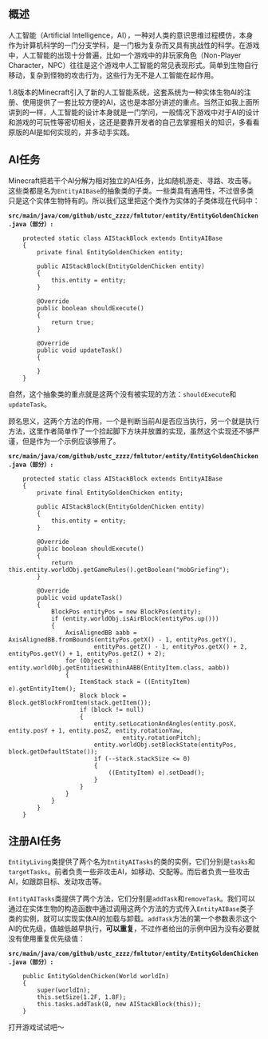 ## 概述

人工智能（Artificial Intelligence，AI），一种对人类的意识思维过程模仿，本身作为计算机科学的一门分支学科，是一门极为复杂而又具有挑战性的科学。在游戏中，人工智能的出现十分普遍，比如一个游戏中的非玩家角色（Non-Player Character，NPC）往往是这个游戏中人工智能的常见表现形式。简单到生物自行移动，复杂到怪物的攻击行为，这些行为无不是人工智能在起作用。

1.8版本的Minecraft引入了新的人工智能系统，这套系统为一种实体生物AI的注册、使用提供了一套比较方便的AI，这也是本部分讲述的重点。当然正如我上面所讲到的一样，人工智能的设计本身就是一门学问，一般情况下游戏中对于AI的设计和游戏的可玩性等密切相关，这还是要靠开发者的自己去掌握相关的知识，多看看原版的AI是如何实现的，并多动手实践。

## AI任务

Minecraft把若干个AI分解为相对独立的AI任务，比如随机游走、寻路、攻击等。这些类都是名为`EntityAIBase`的抽象类的子类。一些类具有通用性，不过很多类只是这个实体生物特有的。所以我们这里把这个类作为实体的子类体现在代码中：

**`src/main/java/com/github/ustc_zzzz/fmltutor/entity/EntityGoldenChicken.java（部分）:`**

        protected static class AIStackBlock extends EntityAIBase
        {
            private final EntityGoldenChicken entity;
    
            public AIStackBlock(EntityGoldenChicken entity)
            {
                this.entity = entity;
            }
    
            @Override
            public boolean shouldExecute()
            {
                return true;
            }
    
            @Override
            public void updateTask()
            {
                
            }
        }

自然，这个抽象类的重点就是这两个没有被实现的方法：`shouldExecute`和`updateTask`。

顾名思义，这两个方法的作用，一个是判断当前AI是否应当执行，另一个就是执行方法，这里作者简单作了一个捡起脚下方块并放置的实现，虽然这个实现还不够严谨，但是作为一个示例应该够用了。

**`src/main/java/com/github/ustc_zzzz/fmltutor/entity/EntityGoldenChicken.java（部分）:`**

        protected static class AIStackBlock extends EntityAIBase
        {
            private final EntityGoldenChicken entity;
    
            public AIStackBlock(EntityGoldenChicken entity)
            {
                this.entity = entity;
            }
    
            @Override
            public boolean shouldExecute()
            {
                return this.entity.worldObj.getGameRules().getBoolean("mobGriefing");
            }
    
            @Override
            public void updateTask()
            {
                BlockPos entityPos = new BlockPos(entity);
                if (entity.worldObj.isAirBlock(entityPos.up()))
                {
                    AxisAlignedBB aabb = AxisAlignedBB.fromBounds(entityPos.getX() - 1, entityPos.getY(),
                            entityPos.getZ() - 1, entityPos.getX() + 2, entityPos.getY() + 1, entityPos.getZ() + 2);
                    for (Object e : entity.worldObj.getEntitiesWithinAABB(EntityItem.class, aabb))
                    {
                        ItemStack stack = ((EntityItem) e).getEntityItem();
                        Block block = Block.getBlockFromItem(stack.getItem());
                        if (block != null)
                        {
                            entity.setLocationAndAngles(entity.posX, entity.posY + 1, entity.posZ, entity.rotationYaw,
                                    entity.rotationPitch);
                            entity.worldObj.setBlockState(entityPos, block.getDefaultState());
                            if (--stack.stackSize <= 0)
                            {
                                ((EntityItem) e).setDead();
                            }
                        }
                    }
                }
            }
        }

## 注册AI任务

`EntityLiving`类提供了两个名为`EntityAITasks`的类的实例，它们分别是`tasks`和`targetTasks`。前者负责一些非攻击AI，如移动、交配等。而后者负责一些攻击AI，如跟踪目标、发动攻击等。

`EntityAITasks`类提供了两个方法，它们分别是`addTask`和`removeTask`。我们可以通过在实体生物的构造函数中通过调用这两个方法的方式传入`EntityAIBase`类子类的实例，就可以实现实体AI的加载与卸载。`addTask`方法的第一个参数表示这个AI的优先级，值越低越早执行，**可以重复**，不过作者给出的示例中因为没有必要就没有使用重复优先级值：

**`src/main/java/com/github/ustc_zzzz/fmltutor/entity/EntityGoldenChicken.java（部分）:`**

        public EntityGoldenChicken(World worldIn)
        {
            super(worldIn);
            this.setSize(1.2F, 1.8F);
            this.tasks.addTask(8, new AIStackBlock(this));
        }

打开游戏试试吧～
